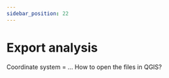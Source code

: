 ```yaml
---
sidebar_position: 22
---
```


# Export analysis

Coordinate system = ...
How to open the files in QGIS? 
